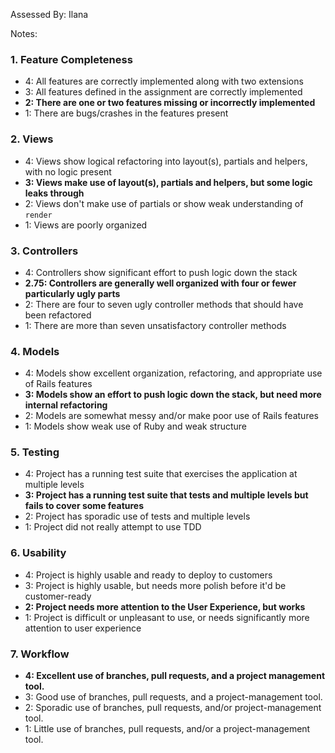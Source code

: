 Assessed By: Ilana

Notes:

### 1. Feature Completeness

* 4: All features are correctly implemented along with two extensions
* 3: All features defined in the assignment are correctly implemented
* **2: There are one or two features missing or incorrectly implemented**
* 1: There are bugs/crashes in the features present

### 2. Views

* 4: Views show logical refactoring into layout(s), partials and helpers, with no logic present
* **3: Views make use of layout(s), partials and helpers, but some logic leaks through**
* 2: Views don't make use of partials or show weak understanding of `render`
* 1: Views are poorly organized

### 3. Controllers

* 4: Controllers show significant effort to push logic down the stack
* **2.75: Controllers are generally well organized with four or fewer particularly ugly parts**
* 2: There are four to seven ugly controller methods that should have been refactored
* 1: There are more than seven unsatisfactory controller methods

### 4. Models

* 4: Models show excellent organization, refactoring, and appropriate use of Rails features
* **3: Models show an effort to push logic down the stack, but need more internal refactoring**
* 2: Models are somewhat messy and/or make poor use of Rails features
* 1: Models show weak use of Ruby and weak structure

### 5. Testing

* 4: Project has a running test suite that exercises the application at multiple levels
* **3: Project has a running test suite that tests and multiple levels but fails to cover some features**
* 2: Project has sporadic use of tests and multiple levels
* 1: Project did not really attempt to use TDD

### 6. Usability

* 4: Project is highly usable and ready to deploy to customers
* 3: Project is highly usable, but needs more polish before it'd be customer-ready
* **2: Project needs more attention to the User Experience, but works**
* 1: Project is difficult or unpleasant to use, or needs significantly more attention to user experience

### 7. Workflow

* **4: Excellent use of branches, pull requests, and a project management tool.**
* 3: Good use of branches, pull requests, and a project-management tool.
* 2: Sporadic use of branches, pull requests, and/or project-management tool.
* 1: Little use of branches, pull requests, and/or a project-management tool.
